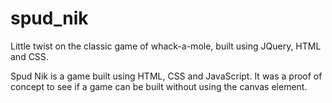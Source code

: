 # spud_nik
Little twist on the classic game of whack-a-mole, built using JQuery, HTML and CSS.

Spud Nik is a game built using HTML, CSS and JavaScript. It was a proof of concept to see if a game can be built without using
the canvas element.
